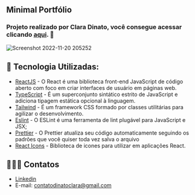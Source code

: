 ## Minimal Portfólio
### Projeto realizado por Clara Dinato, você consegue acessar clicando [aqui](https://portfolio-yjfw.vercel.app/). 💜
![Screenshot 2022-11-20 205252](https://user-images.githubusercontent.com/79380602/202933902-564d8ebd-e0c0-4e6c-ae1d-c2a2882667da.png)


## 🎯 Tecnologia Utilizadas:

 - [ReactJS](https://reactjs.org/) - O React é uma biblioteca front-end JavaScript de código aberto com foco em criar interfaces de usuário em páginas web.
 - [TypeScript](https://www.typescriptlang.org/) - É um superconjunto sintático estrito de JavaScript e adiciona tipagem estática opcional à linguagem.
 - [Tailwind](https://tailwindcss.com/) - É um framework CSS formado por classes utilitárias para agilizar o desenvolvimento.
 - [Eslint](https://eslint.org/) - O ESLint é uma ferramenta de lint plugável para JavaScript e JSX;
 - [Prettier](https://prettier.io/) - O Prettier atualiza seu código automaticamente seguindo os padrões que você quiser toda vez salva o arquivo
 - [React Icons](https://react-icons.github.io/react-icons/) - Biblioteca de icones para utilizar em aplicações React.

## 👩🏻‍💻 Contatos
- [Linkedin](https://www.linkedin.com/in/clara-dinato-b86774207/)
- E-mail: contatodinatoclara@gmail.com
